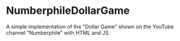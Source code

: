# NumberphileDollarGame
A simple implementation of the "Dollar Game" shown on the YouTube channel "Numberphile" with HTML and JS.
